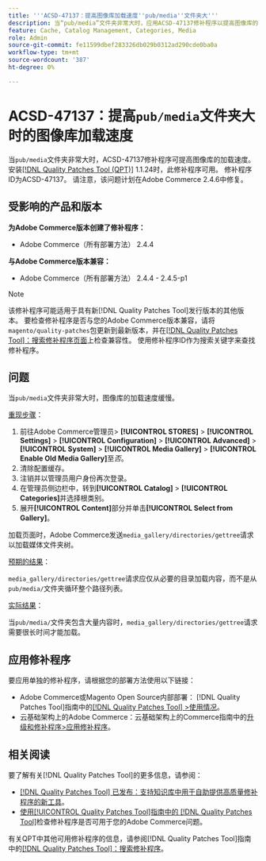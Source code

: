 ```yaml
---
title: '''ACSD-47137：提高图像库加载速度''pub/media''文件夹大'''
description: 当“pub/media”文件夹非常大时，应用ACSD-47137修补程序以提高图像库的加载速度。
feature: Cache, Catalog Management, Categories, Media
role: Admin
source-git-commit: fe11599dbef283326db029b0312ad290cde0ba0a
workflow-type: tm+mt
source-wordcount: '387'
ht-degree: 0%

---
```


# ACSD-47137：提高`pub/media`文件夹大时的图像库加载速度

当`pub/media`文件夹非常大时，ACSD-47137修补程序可提高图像库的加载速度。 安装[[!DNL Quality Patches Tool (QPT)]](https://experienceleague.adobe.com/zh-hans/docs/commerce-knowledge-base/kb/announcements/commerce-announcements/magento-quality-patches-released-new-tool-to-self-serve-quality-patches) 1.1.24时，此修补程序可用。 修补程序ID为ACSD-47137。 请注意，该问题计划在Adobe Commerce 2.4.6中修复。

## 受影响的产品和版本

**为Adobe Commerce版本创建了修补程序：**
* Adobe Commerce（所有部署方法） 2.4.4

**与Adobe Commerce版本兼容：**
* Adobe Commerce（所有部署方法） 2.4.4 - 2.4.5-p1

>[!NOTE]
>
>该修补程序可能适用于具有新[!DNL Quality Patches Tool]发行版本的其他版本。 要检查修补程序是否与您的Adobe Commerce版本兼容，请将`magento/quality-patches`包更新到最新版本，并在[[!DNL Quality Patches Tool]：搜索修补程序页面](https://experienceleague.adobe.com/tools/commerce-quality-patches/index.html?lang=zh-Hans)上检查兼容性。 使用修补程序ID作为搜索关键字来查找修补程序。

## 问题

当`pub/media`文件夹非常大时，图像库的加载速度缓慢。

<u>重现步骤</u>：

1. 前往Adobe Commerce管理员> **[!UICONTROL STORES]** > **[!UICONTROL Settings]** > **[!UICONTROL Configuration]** > **[!UICONTROL Advanced]** > **[!UICONTROL System]** > **[!UICONTROL Media Gallery]** > **[!UICONTROL Enable Old Media Gallery]**&#x200B;至&#x200B;_否_。
1. 清除配置缓存。
1. 注销并以管理员用户身份再次登录。
1. 在管理员侧边栏中，转到&#x200B;**[!UICONTROL Catalog]** > **[!UICONTROL Categories]**&#x200B;并选择根类别。
1. 展开&#x200B;**[!UICONTROL Content]**&#x200B;部分并单击&#x200B;**[!UICONTROL Select from Gallery]**。

加载页面时，Adobe Commerce发送`media_gallery/directories/gettree`请求以加载媒体文件夹树。

<u>预期的结果</u>：

`media_gallery/directories/gettree`请求应仅从必要的目录加载内容，而不是从`pub/media/`文件夹循环整个路径列表。

<u>实际结果</u>：

当`pub/media/`文件夹包含大量内容时，`media_gallery/directories/gettree`请求需要很长时间才能加载。

## 应用修补程序

要应用单独的修补程序，请根据您的部署方法使用以下链接：

* Adobe Commerce或Magento Open Source内部部署： [!DNL Quality Patches Tool]指南中的[[!DNL Quality Patches Tool] >使用情况](/help/tools/quality-patches-tool/usage.md)。
* 云基础架构上的Adobe Commerce：云基础架构上的Commerce指南中的[升级和修补程序>应用修补程序](https://experienceleague.adobe.com/docs/commerce-cloud-service/user-guide/develop/upgrade/apply-patches.html?lang=zh-Hans)。

## 相关阅读

要了解有关[!DNL Quality Patches Tool]的更多信息，请参阅：

* [[!DNL Quality Patches Tool] 已发布：支持知识库中用于自助提供高质量修补程序的新工具](https://experienceleague.adobe.com/zh-hans/docs/commerce-knowledge-base/kb/announcements/commerce-announcements/magento-quality-patches-released-new-tool-to-self-serve-quality-patches)。
* [使用[!UICONTROL Quality Patches Tool]指南中的 [!DNL Quality Patches Tool]](/help/tools/quality-patches-tool/patches-available-in-qpt/check-patch-for-magento-issue-with-magento-quality-patches.md)检查修补程序是否可用于您的Adobe Commerce问题。


有关QPT中其他可用修补程序的信息，请参阅[!DNL Quality Patches Tool]指南中的[[!DNL Quality Patches Tool]：搜索修补程序](https://experienceleague.adobe.com/tools/commerce-quality-patches/index.html?lang=zh-Hans)。
